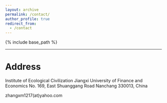 ```yaml
---
layout: archive
permalink: /contact/
author_profile: true
redirect_from:
  - /contact
---
```


{% include base_path %}

---

# Address
Institute of Ecological Civilization
Jiangxi University of Finance and Economics
No. 169, East Shuanggang Road
Nanchang 330013, China
     
zhangxm1217(at)yahoo.com  
